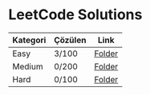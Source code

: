# LeetCode Solutions

| Kategori | Çözülen | Link |
|----------|---------|------|
| Easy     | 3/100   | [Folder](./Easy) |
| Medium   | 0/200   | [Folder](./Medium) |
| Hard     | 0/100   | [Folder](./Hard) |

